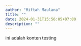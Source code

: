 ```yaml
---
author: "Miftah Maulana"
title: ""
date: 2024-01-31T15:56:05+07:00
description: ""
---
```


ini adalah konten testing
